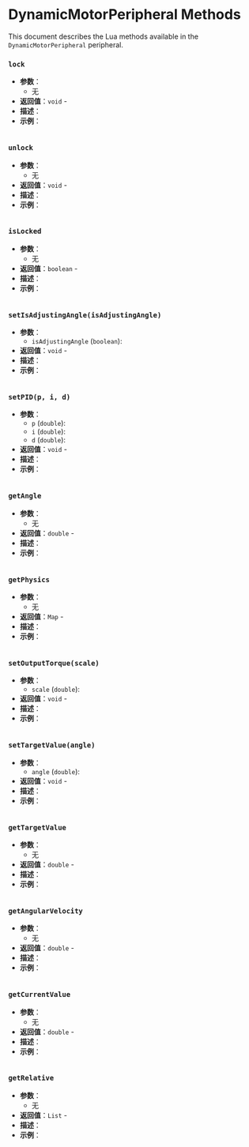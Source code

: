 # DynamicMotorPeripheral Methods

This document describes the Lua methods available in the `DynamicMotorPeripheral` peripheral.

### `lock`
- **参数**：
  - 无
- **返回值**：`void` - 
- **描述**：
- **示例**：
  ```lua

  ```

### `unlock`
- **参数**：
  - 无
- **返回值**：`void` - 
- **描述**：
- **示例**：
  ```lua

  ```

### `isLocked`
- **参数**：
  - 无
- **返回值**：`boolean` - 
- **描述**：
- **示例**：
  ```lua

  ```

### `setIsAdjustingAngle(isAdjustingAngle)`
- **参数**：
  - `isAdjustingAngle` (`boolean`): 
- **返回值**：`void` - 
- **描述**：
- **示例**：
  ```lua

  ```

### `setPID(p, i, d)`
- **参数**：
  - `p` (`double`): 
  - `i` (`double`): 
  - `d` (`double`): 
- **返回值**：`void` - 
- **描述**：
- **示例**：
  ```lua

  ```

### `getAngle`
- **参数**：
  - 无
- **返回值**：`double` - 
- **描述**：
- **示例**：
  ```lua

  ```

### `getPhysics`
- **参数**：
  - 无
- **返回值**：`Map` - 
- **描述**：
- **示例**：
  ```lua

  ```

### `setOutputTorque(scale)`
- **参数**：
  - `scale` (`double`): 
- **返回值**：`void` - 
- **描述**：
- **示例**：
  ```lua

  ```

### `setTargetValue(angle)`
- **参数**：
  - `angle` (`double`): 
- **返回值**：`void` - 
- **描述**：
- **示例**：
  ```lua

  ```

### `getTargetValue`
- **参数**：
  - 无
- **返回值**：`double` - 
- **描述**：
- **示例**：
  ```lua

  ```

### `getAngularVelocity`
- **参数**：
  - 无
- **返回值**：`double` - 
- **描述**：
- **示例**：
  ```lua

  ```

### `getCurrentValue`
- **参数**：
  - 无
- **返回值**：`double` - 
- **描述**：
- **示例**：
  ```lua

  ```

### `getRelative`
- **参数**：
  - 无
- **返回值**：`List` - 
- **描述**：
- **示例**：
  ```lua

  ```


